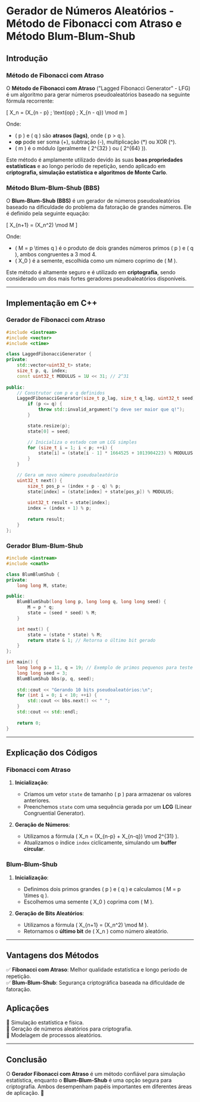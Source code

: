 # Gerador de Números Aleatórios - Método de Fibonacci com Atraso e Método Blum-Blum-Shub

## Introdução
### Método de Fibonacci com Atraso
O **Método de Fibonacci com Atraso** ("Lagged Fibonacci Generator" - LFG) é um algoritmo para gerar números pseudoaleatórios baseado na seguinte fórmula recorrente:

\[
X_n = (X_{n - p} \; \text{op} \; X_{n - q}) \mod m
\]

Onde:
- \( p \) e \( q \) são **atrasos (lags)**, onde \( p > q \).
- **op** pode ser soma (+), subtração (-), multiplicação (*) ou XOR (^).
- \( m \) é o módulo (geralmente \( 2^{32} \) ou \( 2^{64} \)).

Este método é amplamente utilizado devido às suas **boas propriedades estatísticas** e ao longo período de repetição, sendo aplicado em **criptografia, simulação estatística e algoritmos de Monte Carlo**.

### Método Blum-Blum-Shub (BBS)
O **Blum-Blum-Shub (BBS)** é um gerador de números pseudoaleatórios baseado na dificuldade do problema da fatoração de grandes números. Ele é definido pela seguinte equação:

\[
X_{n+1} = (X_n^2) \mod M
\]

Onde:
- \( M = p \times q \) é o produto de dois grandes números primos \( p \) e \( q \), ambos congruentes a 3 mod 4.
- \( X_0 \) é a semente, escolhida como um número coprimo de \( M \).

Este método é altamente seguro e é utilizado em **criptografia**, sendo considerado um dos mais fortes geradores pseudoaleatórios disponíveis.

---

## Implementação em C++

### Gerador de Fibonacci com Atraso

```cpp
#include <iostream>
#include <vector>
#include <ctime>

class LaggedFibonacciGenerator {
private:
    std::vector<uint32_t> state;
    size_t p, q, index;
    const uint32_t MODULUS = 1U << 31; // 2^31
    
public:
    // Construtor com p e q definidos
    LaggedFibonacciGenerator(size_t p_lag, size_t q_lag, uint32_t seed) : p(p_lag), q(q_lag), index(0) {
        if (p <= q) {
            throw std::invalid_argument("p deve ser maior que q!");
        }

        state.resize(p);
        state[0] = seed;

        // Inicializa o estado com um LCG simples
        for (size_t i = 1; i < p; ++i) {
            state[i] = (state[i - 1] * 1664525 + 1013904223) % MODULUS;
        }
    }

    // Gera um novo número pseudoaleatório
    uint32_t next() {
        size_t pos_p = (index + p - q) % p;
        state[index] = (state[index] + state[pos_p]) % MODULUS;
        
        uint32_t result = state[index];
        index = (index + 1) % p;
        
        return result;
    }
};
```

### Gerador Blum-Blum-Shub

```cpp
#include <iostream>
#include <cmath>

class BlumBlumShub {
private:
    long long M, state;

public:
    BlumBlumShub(long long p, long long q, long long seed) {
        M = p * q;
        state = (seed * seed) % M;
    }

    int next() {
        state = (state * state) % M;
        return state & 1; // Retorna o último bit gerado
    }
};

int main() {
    long long p = 11, q = 19; // Exemplo de primos pequenos para teste
    long long seed = 3;
    BlumBlumShub bbs(p, q, seed);
    
    std::cout << "Gerando 10 bits pseudoaleatórios:\n";
    for (int i = 0; i < 10; ++i) {
        std::cout << bbs.next() << " ";
    }
    std::cout << std::endl;
    
    return 0;
}
```

---

## Explicação dos Códigos

### Fibonacci com Atraso
1. **Inicialização**:
   - Criamos um vetor `state` de tamanho \( p \) para armazenar os valores anteriores.
   - Preenchemos `state` com uma sequência gerada por um **LCG** (Linear Congruential Generator).

2. **Geração de Números**:
   - Utilizamos a fórmula \( X_n = (X_{n-p} + X_{n-q}) \mod 2^{31} \).
   - Atualizamos o índice `index` ciclicamente, simulando um **buffer circular**.

### Blum-Blum-Shub
1. **Inicialização**:
   - Definimos dois primos grandes \( p \) e \( q \) e calculamos \( M = p \times q \).
   - Escolhemos uma semente \( X_0 \) coprima com \( M \).

2. **Geração de Bits Aleatórios**:
   - Utilizamos a fórmula \( X_{n+1} = (X_n^2) \mod M \).
   - Retornamos o **último bit** de \( X_n \) como número aleatório.

---

## Vantagens dos Métodos
✅ **Fibonacci com Atraso**: Melhor qualidade estatística e longo período de repetição.  
✅ **Blum-Blum-Shub**: Segurança criptográfica baseada na dificuldade de fatoração.  

## Aplicações
🔹 Simulação estatística e física.  
🔹 Geração de números aleatórios para criptografia.  
🔹 Modelagem de processos aleatórios.  

---

## Conclusão
O **Gerador Fibonacci com Atraso** é um método confiável para simulação estatística, enquanto o **Blum-Blum-Shub** é uma opção segura para criptografia. Ambos desempenham papéis importantes em diferentes áreas de aplicação. 🚀

